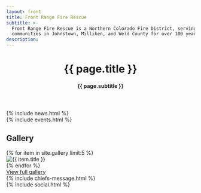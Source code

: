 ```yaml
---
layout: front
title: Front Range Fire Rescue
subtitle: >-
  Front Range Fire Rescue is a Northern Colorado Fire District, serving our
  communities in Johnstown, Milliken, and Weld County for over 100 years.
description:
---
```

<header class="front-header">
  <h1>{{ page.title }}</h1>
  <h4 class="subtitle">{{ page.subtitle }}</h4>
</header>
<div class="front-block clearfix">
  <div class="left-col">{% include news.html %}</div>
  <div class="right-col">{% include events.html %}</div>
</div>
<div class="grid clearfix front-block">
  <h2>Gallery</h2>
  <!-- Needs randomizer -->
  {% for item in site.gallery limit:5 %}
    <div class="grid-item">
      <img class="gallery-item" src="{{ item.images.first.small_image_path }}" alt="{{ item.title }}">
    </div>
  {% endfor %}
  <div><a class="view-more" href="/gallery/">View full gallery</a></div>
</div>
<div class="clearfix front-bottom">
  <div class="left-message">{% include chiefs-message.html %}</div>
  <div class="right-soc">{% include social.html %}</div>
</div>
